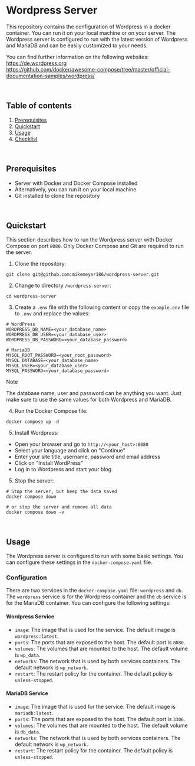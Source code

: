 # Wordpress Server

This repository contains the configuration of Wordpress in a docker container. You can run it on your local machine or on your server. The Wordpress server is configured to run with the latest version of Wordpress and MariaDB and can be easily customized to your needs.

You can find further information on the following websites:<br>
https://de.wordpress.org<br>
https://github.com/docker/awesome-compose/tree/master/official-documentation-samples/wordpress/<br>

<br>

## Table of contents

1. [Prerequisites](#prerequisites)
2. [Quickstart](#quickstart)
3. [Usage](#usage)
4. [Checklist](project-checklist.pdf)

<br>

## Prerequisites

-   Server with Docker and Docker Compose installed
-   Alternatively, you can run it on your local machine
-   Git installed to clone the repository

<br>

## Quickstart

This section describes how to run the Wordpress server with Docker Compose on port `8080`. Only Docker Compose and Git are required to run the server.

1. Clone the repository:

```shell
git clone git@github.com:mikemeyer186/wordpress-server.git
```

2. Change to directory `/wordpress-server`:

```shell
cd wordpress-server
```

3. Create a `.env` file with the following content or copy the `example.env` file to `.env` and replace the values:

```shell
# WordPress
WORDPRESS_DB_NAME=<your_database_name>
WORDPRESS_DB_USER=<your_database_user>
WORDPRESS_DB_PASSWORD=<your_database_password>

# MariaDB
MYSQL_ROOT_PASSWORD=<your_root_password>
MYSQL_DATABASE=<your_database_name>
MYSQL_USER=<your_database_user>
MYSQL_PASSWORD=<your_database_password>
```

> [!NOTE]
> The database name, user and password can be anything you want. Just make sure to use the same values for both Wordpress and MariaDB.

4. Run the Docker Compose file:

```shell
docker compose up -d
```

5. Install Wordpress:

-   Open your browser and go to `http://<your_host>:8080`
-   Select your language and click on "Continue"
-   Enter your site title, username, password and email address
-   Click on "Install WordPress"
-   Log in to Wordpress and start your blog

5. Stop the server:

```shell
# Stop the server, but keep the data saved
docker compose down

# or stop the server and remove all data
docker compose down -v
```

<br>

## Usage

The Wordpress server is configured to run with some basic settings. You can configure these settings in the `docker-compose.yaml` file.

### Configuration

There are two services in the `docker-compose.yaml` file: `wordpress` and `db`. The `wordpress` service is for the Wordpress container and the `db` service is for the MariaDB container. You can configure the following settings:

#### Wordpress Service

-   `image`: The image that is used for the service. The default image is `wordpress:latest`.
-   `ports`: The ports that are exposed to the host. The default port is `8080`.
-   `volumes`: The volumes that are mounted to the host. The default volume is `wp_data`.
-   `networks`: The network that is used by both services containers. The default network is `wp_network`.
-   `restart`: The restart policy for the container. The default policy is `unless-stopped`.

#### MariaDB Service

-   `image`: The image that is used for the service. The default image is `mariadb:latest`.
-   `ports`: The ports that are exposed to the host. The default port is `3306`.
-   `volumes`: The volumes that are mounted to the host. The default volume is `db_data`.
-   `networks`: The network that is used by both services containers. The default network is `wp_network`.
-   `restart`: The restart policy for the container. The default policy is `unless-stopped`.
